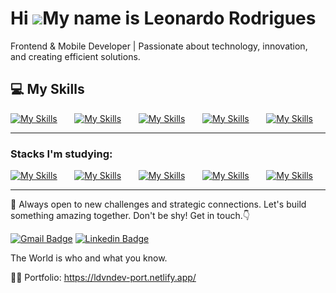 Hi ![](https://user-images.githubusercontent.com/18350557/176309783-0785949b-9127-417c-8b55-ab5a4333674e.gif)My name is Leonardo Rodrigues
========================================================================================================================================

Frontend & Mobile Developer | Passionate about technology, innovation, and creating efficient solutions.
<br/>

## 💻 My Skills

[![My Skills](https://skillicons.dev/icons?i=html,css)](https://skillicons.dev) &nbsp;&nbsp;&nbsp;&nbsp;&nbsp; [![My Skills](https://skillicons.dev/icons?i=js,ts)](https://skillicons.dev) &nbsp;&nbsp;&nbsp;&nbsp;&nbsp; [![My Skills](https://skillicons.dev/icons?i=react,nextjs)](https://skillicons.dev) &nbsp;&nbsp;&nbsp;&nbsp;&nbsp; [![My Skills](https://skillicons.dev/icons?i=tailwind,styledcomponents,sass)](https://skillicons.dev) &nbsp;&nbsp;&nbsp;&nbsp;&nbsp; [![My Skills](https://skillicons.dev/icons?i=figma)](https://skillicons.dev)

---

### Stacks I'm studying:
[![My Skills](https://skillicons.dev/icons?i=nodejs)](https://skillicons.dev) &nbsp;&nbsp;&nbsp;&nbsp;&nbsp; [![My Skills](https://skillicons.dev/icons?i=docker)](https://skillicons.dev) &nbsp;&nbsp;&nbsp;&nbsp;&nbsp; [![My Skills](https://skillicons.dev/icons?i=nestjs)](https://skillicons.dev) &nbsp;&nbsp;&nbsp;&nbsp;&nbsp; [![My Skills](https://skillicons.dev/icons?i=prisma)](https://skillicons.dev) &nbsp;&nbsp;&nbsp;&nbsp;&nbsp; [![My Skills](https://skillicons.dev/icons?i=express)](https://skillicons.dev)

---

<div id="badges">
  <a href="#">
<!--     <img src="https://img.shields.io/badge/LinkedIn-blue?style=for-the-badge&logo=linkedin&logoColor=white" alt="LinkedIn Badge"/> ### Socials-->
  </a>
</div>

🚀 Always open to new challenges and strategic connections. Let's build something amazing together. Don't be shy! Get in touch.👇

[![Gmail Badge](https://img.shields.io/badge/-ldrigues.dev@gmail.com-00875f?style=flat-square&logo=Gmail&logoColor=white&link=mailto:ldrigues.dev@gmail.com)](mailto:ldrigues.dev@gmail.com)
[![Linkedin Badge](https://img.shields.io/badge/-Leonardo%20Rodrigues-00875f?style=flat-square&logo=Linkedin&logoColor=white&link=https://www.linkedin.com/in/ldrigues/)](https://www.linkedin.com/in/ldrigues/)

The World is who and what you know.

🙋‍♂️ Portfolio: https://ldvndev-port.netlify.app/
